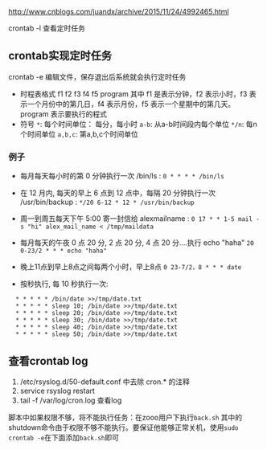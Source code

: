  http://www.cnblogs.com/juandx/archive/2015/11/24/4992465.html

crontab -l 查看定时任务

## crontab实现定时任务
crontab -e 编辑文件，保存退出后系统就会执行定时任务
- 时程表格式
f1 f2 f3 f4 f5 program
其中 f1 是表示分钟，f2 表示小时，f3 表示一个月份中的第几日，f4 表示月份，f5 表示一个星期中的第几天。program 表示要执行的程式
- 符号
`*`: 每个时间单位： 每分，每小时
`a-b`: 从a-b时间段内每个单位
`*/n`: 每n个时间单位
`a,b,c`: 第a,b,c个时间单位


### 例子
- 每月每天每小时的第 0 分钟执行一次 /bin/ls :
`0 * * * * /bin/ls`
- 在 12 月内, 每天的早上 6 点到 12 点中，每隔 20 分钟执行一次 /usr/bin/backup :
`*/20 6-12 * 12 * /usr/bin/backup`
- 周一到周五每天下午 5:00 寄一封信给 alexmailname :
`0 17 * * 1-5 mail -s "hi" alex_mail_name < /tmp/maildata`
- 每月每天的午夜 0 点 20 分, 2 点 20 分, 4 点 20 分....执行 echo "haha"
`20 0-23/2 * * * echo "haha"`
- 晚上11点到早上8点之间每两个小时，早上8点
`0 23-7/2，8 * * * date`

- 按秒执行, 每 10 秒执行一次:
```
  * * * * * /bin/date >>/tmp/date.txt
  * * * * * sleep 10; /bin/date >>/tmp/date.txt
  * * * * * sleep 20; /bin/date >>/tmp/date.txt
  * * * * * sleep 30; /bin/date >>/tmp/date.txt
  * * * * * sleep 40; /bin/date >>/tmp/date.txt
  * * * * * sleep 50; /bin/date >>/tmp/date.txt
```


## 查看crontab log
1. /etc/rsyslog.d/50-default.conf 中去除 cron.* 的注释
2. service rsyslog restart 
3. tail -f /var/log/cron.log 查看log 

脚本中如果权限不够，将不能执行任务：在zooo用户下执行`back.sh` 其中的shutdown命令由于权限不够不能执行。要保证他能够正常关机，使用`sudo crontab -e`在下面添加`back.sh`即可

